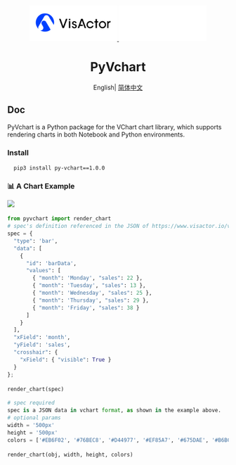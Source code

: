 <div align="center">
  <a href="https://github.com/VisActor#gh-light-mode-only" target="_blank">
    <img alt="VisActor Logo" width="200" src="https://github.com/VisActor/.github/blob/main/profile/logo_500_200_light.svg"/>
  </a>
  <a href="https://github.com/VisActor#gh-dark-mode-only" target="_blank">
    <img alt="VisActor Logo" width="200" src="https://github.com/VisActor/.github/blob/main/profile/logo_500_200_dark.svg"/>
  </a>
</div>

<div align="center">
  <h1>PyVchart</h1>
</div>

<div align="center">

English| [简体中文](./README.zh-CN.md)

</div>

## Doc
PyVchart is a Python package for the VChart chart library, which supports rendering charts in both Notebook and Python environments.


### Install 
```
  pip3 install py-vchart==1.0.0
```

### 📊 A Chart Example

<img src="https://user-images.githubusercontent.com/135952300/246996854-95cf0db3-42a2-41f9-8f15-8b7bbec1794c.png" style="width: 500px">

```python
from pyvchart import render_chart
# spec's definition referenced in the JSON of https://www.visactor.io/vchart/guide/getting-started
spec = {
  "type": 'bar',
  "data": [
    {
      "id": 'barData',
      "values": [
        { "month": 'Monday', "sales": 22 },
        { "month": 'Tuesday', "sales": 13 },
        { "month": 'Wednesday', "sales": 25 },
        { "month": 'Thursday', "sales": 29 },
        { "month": 'Friday', "sales": 38 }
      ]
    }
  ],
  "xField": 'month',
  "yField": 'sales',
  "crosshair": {
    "xField": { "visible": True }
  }
};

render_chart(spec)

```


```python
# spec required
spec is a JSON data in vchart format, as shown in the example above.
# optional params
width = '500px'
height = '500px'
colors = ['#EB6F02', '#76BEC8', '#D44977', '#EF85A7', '#675DAE', '#B6BC65', '#829E0B', '#A6A6E1'];

render_chart(obj, width, height, colors)
```